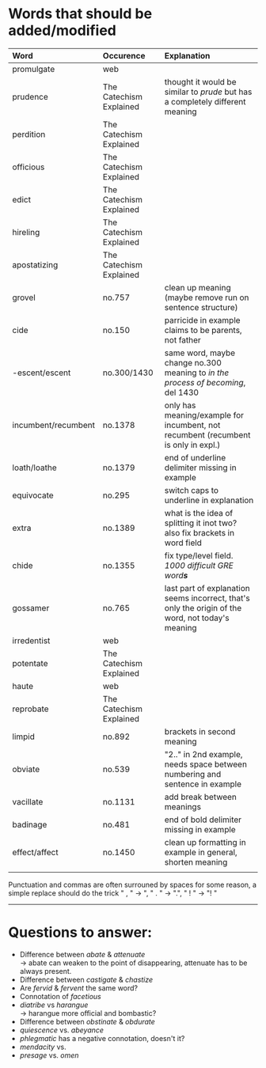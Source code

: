 # Words that should be added/modified

| Word                | Occurence               | Explanation                                                                                       |
| :----------------   | :--------               | :----------------------                                                                           |
| promulgate          | web                     |                                                                                                   |
| prudence            | The Catechism Explained | thought it would be similar to _prude_ but has a completely different meaning                     |
| perdition           | The Catechism Explained |                                                                                                   |
| officious           | The Catechism Explained |                                                                                                   |
| edict               | The Catechism Explained |                                                                                                   |
| hireling            | The Catechism Explained |                                                                                                   |
| apostatizing        | The Catechism Explained |                                                                                                   |
| grovel              | no.757                  | clean up meaning (maybe remove run on sentence structure)                                         |
| cide                | no.150                  | parricide in example claims to be parents, not father                                             |
| -escent/escent      | no.300/1430             | same word, maybe change no.300 meaning to _in the process of becoming_, del 1430                  |
| incumbent/recumbent | no.1378                 | only has meaning/example for incumbent, not recumbent (recumbent is only in expl.)                |
| loath/loathe        | no.1379                 | end of underline delimiter missing in example                                                     |
| equivocate          | no.295                  | switch caps to underline in explanation                                                           |
| extra               | no.1389                 | what is the idea of splitting it inot two? also fix brackets in word field                        |
| chide               | no.1355                 | fix type/level field. _1000 difficult GRE word**s**_                                              |
| gossamer            | no.765                  | last part of explanation seems incorrect, that's only the origin of the word, not today's meaning |
| irredentist         | web                     |                                                                                                   |
| potentate           | The Catechism Explained |                                                                                                   |
| haute               | web                     |                                                                                                   |
| reprobate           | The Catechism Explained |                                                                                                   |
| limpid              | no.892                  | brackets in second meaning                                                                        |
| obviate             | no.539                  | "2.." in 2nd example, needs space between numbering and sentence in example                       |
| vacillate           | no.1131                 | add break between meanings                                                                        |
| badinage            | no.481                  | end of bold delimiter missing in example                                                          |
| effect/affect       | no.1450                 | clean up formatting in example in general, shorten meaning                                        |
|                     |                         |                                                                                                   |


Punctuation and commas are often surrouned by spaces for some reason, a simple replace should do the trick " , " -> ", " . " -> ".", " ! " -> "! "


----

# Questions to answer:

- Difference between _abate_ & _attenuate_<br />
  → abate can weaken to the point of disappearing, attenuate has to be always present.
- Difference between _castigate_ & _chastize_
- Are _fervid_ & _fervent_ the same word?
- Connotation of _facetious_
- _diatribe_ vs _harangue_<br />
  → harangue more official and bombastic?
- Difference between _obstinate_ &  _obdurate_
- _quiescence_ vs. _abeyance_
- _phlegmatic_ has a negative connotation, doesn't it?
- _mendacity_ vs.
- _presage_ vs. _omen_
